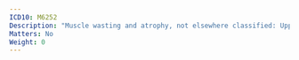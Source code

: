 ```yaml
---
ICD10: M6252
Description: "Muscle wasting and atrophy, not elsewhere classified: Upper arm"
Matters: No
Weight: 0
---
```


